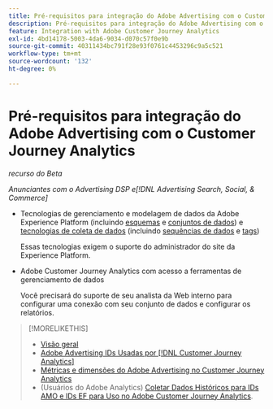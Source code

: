 ```yaml
---
title: Pré-requisitos para integração do Adobe Advertising com o Customer Journey Analytics
description: Pré-requisitos para integração do Adobe Advertising com o Customer Journey Analytics
feature: Integration with Adobe Customer Journey Analytics
exl-id: 4bd14178-5003-4da6-9034-d070c57f0e9b
source-git-commit: 40311434bc791f28e93f0761c4453296c9a5c521
workflow-type: tm+mt
source-wordcount: '132'
ht-degree: 0%

---
```


# Pré-requisitos para integração do Adobe Advertising com o Customer Journey Analytics

*recurso do Beta*

*Anunciantes com o Advertising DSP e[!DNL Advertising Search, Social, & Commerce]*

* Tecnologias de gerenciamento e modelagem de dados da Adobe Experience Platform (incluindo [esquemas](https://experienceleague.adobe.com/pt-br/docs/experience-platform/xdm/home) e [conjuntos de dados](https://experienceleague.adobe.com/pt-br/docs/experience-platform/catalog/datasets/overview)) e [tecnologias de coleta de dados](https://experienceleague.adobe.com/pt-br/docs/experience-platform/collection/home) (incluindo [sequências de dados](https://experienceleague.adobe.com/pt-br/docs/experience-platform/datastreams/overview) e [tags](https://experienceleague.adobe.com/pt-br/docs/experience-platform/tags/home))

  Essas tecnologias exigem o suporte do administrador do site da Experience Platform.

* Adobe Customer Journey Analytics com acesso a ferramentas de gerenciamento de dados

  Você precisará do suporte de seu analista da Web interno para configurar uma conexão com seu conjunto de dados e configurar os relatórios.

>[!MORELIKETHIS]
>
>* [Visão geral](overview.md)
>* [Adobe Advertising IDs Usadas por [!DNL Customer Journey Analytics]](ids.md)
>* [Métricas e dimensões do Adobe Advertising no Customer Journey Analytics](advertising-data-in-cja.md)
>* (Usuários do Adobe Analytics) [Coletar Dados Históricos para IDs AMO e IDs EF para Uso no Adobe Customer Journey Analytics](/help/integrations/analytics/rvars-to-evars.md).
